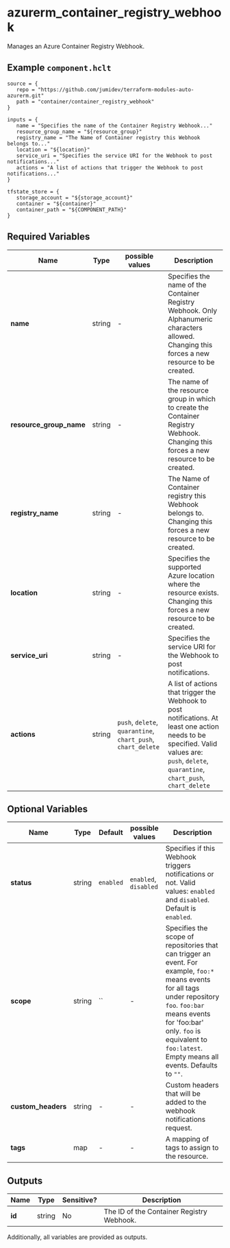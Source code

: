 # azurerm_container_registry_webhook

Manages an Azure Container Registry Webhook.

## Example `component.hclt`

```hcl
source = {
   repo = "https://github.com/jumidev/terraform-modules-auto-azurerm.git"   
   path = "container/container_registry_webhook"   
}

inputs = {
   name = "Specifies the name of the Container Registry Webhook..."   
   resource_group_name = "${resource_group}"   
   registry_name = "The Name of Container registry this Webhook belongs to..."   
   location = "${location}"   
   service_uri = "Specifies the service URI for the Webhook to post notifications..."   
   actions = "A list of actions that trigger the Webhook to post notifications..."   
}

tfstate_store = {
   storage_account = "${storage_account}"   
   container = "${container}"   
   container_path = "${COMPONENT_PATH}"   
}

```

## Required Variables

| Name | Type |  possible values |  Description |
| ---- | --------- |  ----------- | ----------- |
| **name** | string |  -  |  Specifies the name of the Container Registry Webhook. Only Alphanumeric characters allowed. Changing this forces a new resource to be created. | 
| **resource_group_name** | string |  -  |  The name of the resource group in which to create the Container Registry Webhook. Changing this forces a new resource to be created. | 
| **registry_name** | string |  -  |  The Name of Container registry this Webhook belongs to. Changing this forces a new resource to be created. | 
| **location** | string |  -  |  Specifies the supported Azure location where the resource exists. Changing this forces a new resource to be created. | 
| **service_uri** | string |  -  |  Specifies the service URI for the Webhook to post notifications. | 
| **actions** | string |  `push`, `delete`, `quarantine`, `chart_push`, `chart_delete`  |  A list of actions that trigger the Webhook to post notifications. At least one action needs to be specified. Valid values are: `push`, `delete`, `quarantine`, `chart_push`, `chart_delete` | 

## Optional Variables

| Name | Type |  Default  |  possible values |  Description |
| ---- | --------- |  ----------- | ----------- | ----------- |
| **status** | string |  `enabled`  |  `enabled`, `disabled`  |  Specifies if this Webhook triggers notifications or not. Valid values: `enabled` and `disabled`. Default is `enabled`. | 
| **scope** | string |  ``  |  -  |  Specifies the scope of repositories that can trigger an event. For example, `foo:*` means events for all tags under repository `foo`. `foo:bar` means events for 'foo:bar' only. `foo` is equivalent to `foo:latest`. Empty means all events. Defaults to `""`. | 
| **custom_headers** | string |  -  |  -  |  Custom headers that will be added to the webhook notifications request. | 
| **tags** | map |  -  |  -  |  A mapping of tags to assign to the resource. | 



## Outputs

| Name | Type | Sensitive? | Description |
| ---- | ---- | --------- | --------- |
| **id** | string | No  | The ID of the Container Registry Webhook. | 

Additionally, all variables are provided as outputs.
